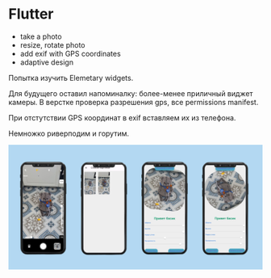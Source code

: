 # Flutter

- take a photo
- resize, rotate photo
- add exif with GPS coordinates
- adaptive design

<p>Попытка изучить Elemetary widgets.</p>
<p>Для будущего оставил напоминалку: более-менее приличный виджет камеры. В верстке проверка разрешения gps, все permissions manifest.</p>
<p>При отстутствии GPS координат в exif вставляем их из телефона.</p>
<p>Немножко риверподим и горутим.</p>
<img src="https://github.com/icas711/camera_with-elementary_widget/blob/master/camera_app.jpg">

